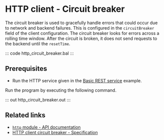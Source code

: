# HTTP client - Circuit breaker

The circuit breaker is used to gracefully handle errors that could occur due to network and backend failures. This is configured in the `circuitBreaker` field of the client configuration. The circuit breaker looks for errors across a rolling time window. After the circuit is broken, it does not send requests to the backend until the `resetTime`.

::: code http_circuit_breaker.bal :::

## Prerequisites
- Run the HTTP service given in the [Basic REST service](/learn/by-example/http-basic-rest-service/) example.

 Run the program by executing the following command.

::: out http_circuit_breaker.out :::

## Related links
- [`http` module - API documentation](https://lib.ballerina.io/ballerina/http/latest/)
- [HTTP client circuit breaker - Specification](/spec/http/#2415-circuit-breaker)
